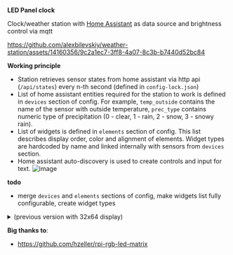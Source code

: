 **LED Panel clock**  

Clock/weather station with [Home Assistant](https://www.home-assistant.io/) as data source and brightness control via mqtt

https://github.com/alexbilevskiy/weather-station/assets/14160356/9c2a1ec7-3ff8-4a07-8c3b-b7440d52bc84


**Working principle**
* Station retrieves sensor states from home assistant via http api (`/api/states`) every n-th second (defined in `config-lock.json`)
* List of home assistant entities required for the station to work is defined in `devices` section of config. For example, `temp_outside` contains the name of the sensor with outside temperature, `prec_type` contains numeric type of precipitation (0 - clear, 1 - rain, 2 - snow, 3 - snowy rain).
* List of widgets is defined in `elements` section of config. This list describes display order, color and alignment of elements. Widget types are hardcoded by name and linked internally with sensors from `devices` section.
* Home assistant auto-discovery is used to create controls and input for text.
![image](https://github.com/alexbilevskiy/weather-station/assets/14160356/fc59bbf3-eabf-43b6-9616-6300dc598b64)

**todo**
* merge `devices` and `elements` sections of config, make widgets list fully configurable, create widget types

<details>
  <summary>(previous version with 32x64 display)</summary>

https://user-images.githubusercontent.com/14160356/206857211-8d43333a-2a5c-4fe0-a5b3-7af17c93118c.mp4
    
</details>

**Big thanks to**:
* https://github.com/hzeller/rpi-rgb-led-matrix

